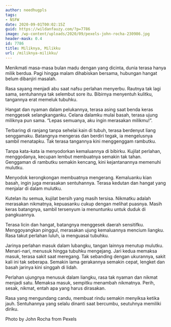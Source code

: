 ```yaml
---
author: needhugpls
tags:
- NSFW
date: 2020-09-01T00:02:15Z
guid: https://wildanfauzy.com/?p=7786
image: /wp-content/uploads/2020/09/pexels-john-rocha-230986.jpg
header-mask: 0.4
id: 7786
title: Miliknya, Milikku
url: /miliknya-milikku/
---
```


Menikmati masa-masa bulan madu dengan yang dicinta, dunia terasa hanya milik berdua. Pagi hingga malam dihabiskan bersama, hubungan hangat belum dibanjiri masalah.

Rasa sayang menjadi abu saat nafsu perlahan menyerbu. Rautnya tak lagi sama, sentuhannya tak selembut sore itu. Bibirnya menyentuh kulitku, tangannya erat memeluk tubuhku.

Hangat dan nyaman dalam pelukannya, terasa asing saat benda keras menggesek selangkanganku. Celana dalamku mulai basah, terasa ujung miliknya pun sama. &#8220;Lepas semuanya, aku ingin merasakan milikmu!&#8221;.

Terbaring di ranjang tanpa sehelai kain di tubuh, terasa berdenyut liang senggamaku. Batangnya mengeras dan berdiri tegak, ia mengelusnya sambil menatapku. Tak terasa tangannya kini menggenggam rambutku.

Tanpa kata-kata ia menyodorkan kemaluannya di bibirku. Kujilat perlahan, menggodanya, kecupan lembut membuatnya semakin tak tahan. Genggaman di rambutku semakin kencang, kini kejantanannya memenuhi mulutku.

Menyodok kerongkongan membuatnya mengerang. Kemaluanku kian basah, ingin juga merasakan sentuhannya. Terasa kedutan dan hangat yang menjalar di dalam mulutku. 

Kutelan itu semua, kujilat bersih yang masih tersisa. Nikmatku adalah merasakan nikmatnya, kepuasanku cukup dengan melihat puasnya. Masih keras batangnya, sambil tersenyum ia menuntunku untuk duduk di pangkuannya.

Terasa licin dan hangat, batangnya menggesek daerah sensitifku. Menggoyangkan pinggul, merasakan ujung kemaluannya mencium liangku. Rasa takut perlahan luluh, ia menguasai tubuhku.

Jarinya perlahan masuk dalam lubangku, tangan lainnya menutup mulutku. Menari-nari, menusuk hingga tubuhku mengejang. Jari kedua memaksa masuk, terasa sakit saat meregang. Tak sebanding dengan ukurannya, sakit kali ini tak seberapa. Semakin lama gerakannya semakin cepat, lengket dan basah jarinya kini singgah di lidah. 

Perlahan ujungnya menusuk dalam liangku, rasa tak nyaman dan nikmat menjadi satu. Memaksa masuk, sempitku menambah nikmatnya. Perih, sesak, nikmat, entah apa yang harus dirasakan. 

Rasa yang mengundang candu, membuat rindu semakin menyiksa ketika jauh. Sentuhannya yang selalu dinanti saat bercumbu, seutuhnya memiliki diriku.

Photo by John Rocha from Pexels